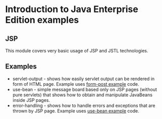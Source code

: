 # Introduction to Java Enterprise Edition examples #

## JSP ##

This module covers very basic usage of JSP and JSTL technologies.

## Examples ##

* servlet-output - shows how easily servlet output can be rendered in form of HTML page. Example uses [form-post example](../servlets/form-post) code. 
* use-bean - simple message board based only on JSP pages (without pure servlets) that shows how to obtain and manipulate JavaBeans inside JSP pages.
* error-handling - shows how to handle errors and exceptions that are thrown by JSP page. Example uses [use-bean example](use-bean) code.